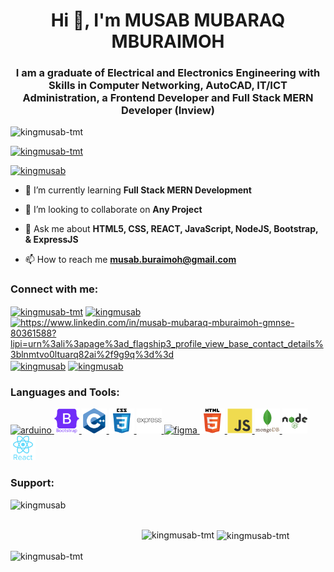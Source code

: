 <h1 align="center">Hi 👋, I'm MUSAB MUBARAQ MBURAIMOH</h1>
<h3 align="center">I am a graduate of Electrical and Electronics Engineering with Skills in Computer Networking, AutoCAD, IT/ICT Administration, a Frontend Developer and Full Stack MERN Developer (Inview)</h3>

<p align="left"> <img src="https://komarev.com/ghpvc/?username=kingmusab-tmt&label=Profile%20views&color=0e75b6&style=flat" alt="kingmusab-tmt" /> </p>

<p align="left"> <a href="https://github.com/ryo-ma/github-profile-trophy"><img src="https://github-profile-trophy.vercel.app/?username=kingmusab-tmt" alt="kingmusab-tmt" /></a> </p>

<p align="left"> <a href="https://twitter.com/kingmusab" target="blank"><img src="https://img.shields.io/twitter/follow/kingmusab?logo=twitter&style=for-the-badge" alt="kingmusab" /></a> </p>

- 🌱 I’m currently learning **Full Stack MERN Development**

- 👯 I’m looking to collaborate on **Any Project**

- 💬 Ask me about **HTML5, CSS, REACT, JavaScript, NodeJS, Bootstrap, & ExpressJS**

- 📫 How to reach me **musab.buraimoh@gmail.com**

<h3 align="left">Connect with me:</h3>
<p align="left">
<a href="https://codepen.io/kingmusab-tmt" target="blank"><img align="center" src="https://raw.githubusercontent.com/rahuldkjain/github-profile-readme-generator/master/src/images/icons/Social/codepen.svg" alt="kingmusab-tmt" height="30" width="40" /></a>
<a href="https://twitter.com/kingmusab" target="blank"><img align="center" src="https://raw.githubusercontent.com/rahuldkjain/github-profile-readme-generator/master/src/images/icons/Social/twitter.svg" alt="kingmusab" height="30" width="40" /></a>
<a href="https://linkedin.com/in/https://www.linkedin.com/in/musab-mubaraq-mburaimoh-gmnse-80361588?lipi=urn%3ali%3apage%3ad_flagship3_profile_view_base_contact_details%3blnmtvo0ltuarq82ai%2f9g9q%3d%3d" target="blank"><img align="center" src="https://raw.githubusercontent.com/rahuldkjain/github-profile-readme-generator/master/src/images/icons/Social/linked-in-alt.svg" alt="https://www.linkedin.com/in/musab-mubaraq-mburaimoh-gmnse-80361588?lipi=urn%3ali%3apage%3ad_flagship3_profile_view_base_contact_details%3blnmtvo0ltuarq82ai%2f9g9q%3d%3d" height="30" width="40" /></a>
<a href="https://www.hackerrank.com/kingmusab" target="blank"><img align="center" src="https://raw.githubusercontent.com/rahuldkjain/github-profile-readme-generator/master/src/images/icons/Social/hackerrank.svg" alt="kingmusab" height="30" width="40" /></a>
<a href="https://www.leetcode.com/kingmusab" target="blank"><img align="center" src="https://raw.githubusercontent.com/rahuldkjain/github-profile-readme-generator/master/src/images/icons/Social/leet-code.svg" alt="kingmusab" height="30" width="40" /></a>
</p>

<h3 align="left">Languages and Tools:</h3>
<p align="left"> <a href="https://www.arduino.cc/" target="_blank" rel="noreferrer"> <img src="https://cdn.worldvectorlogo.com/logos/arduino-1.svg" alt="arduino" width="40" height="40"/> </a> <a href="https://getbootstrap.com" target="_blank" rel="noreferrer"> <img src="https://raw.githubusercontent.com/devicons/devicon/master/icons/bootstrap/bootstrap-plain-wordmark.svg" alt="bootstrap" width="40" height="40"/> </a> <a href="https://www.w3schools.com/cpp/" target="_blank" rel="noreferrer"> <img src="https://raw.githubusercontent.com/devicons/devicon/master/icons/cplusplus/cplusplus-original.svg" alt="cplusplus" width="40" height="40"/> </a> <a href="https://www.w3schools.com/css/" target="_blank" rel="noreferrer"> <img src="https://raw.githubusercontent.com/devicons/devicon/master/icons/css3/css3-original-wordmark.svg" alt="css3" width="40" height="40"/> </a> <a href="https://expressjs.com" target="_blank" rel="noreferrer"> <img src="https://raw.githubusercontent.com/devicons/devicon/master/icons/express/express-original-wordmark.svg" alt="express" width="40" height="40"/> </a> <a href="https://www.figma.com/" target="_blank" rel="noreferrer"> <img src="https://www.vectorlogo.zone/logos/figma/figma-icon.svg" alt="figma" width="40" height="40"/> </a> <a href="https://www.w3.org/html/" target="_blank" rel="noreferrer"> <img src="https://raw.githubusercontent.com/devicons/devicon/master/icons/html5/html5-original-wordmark.svg" alt="html5" width="40" height="40"/> </a> <a href="https://developer.mozilla.org/en-US/docs/Web/JavaScript" target="_blank" rel="noreferrer"> <img src="https://raw.githubusercontent.com/devicons/devicon/master/icons/javascript/javascript-original.svg" alt="javascript" width="40" height="40"/> </a> <a href="https://www.mongodb.com/" target="_blank" rel="noreferrer"> <img src="https://raw.githubusercontent.com/devicons/devicon/master/icons/mongodb/mongodb-original-wordmark.svg" alt="mongodb" width="40" height="40"/> </a> <a href="https://nodejs.org" target="_blank" rel="noreferrer"> <img src="https://raw.githubusercontent.com/devicons/devicon/master/icons/nodejs/nodejs-original-wordmark.svg" alt="nodejs" width="40" height="40"/> </a> <a href="https://reactjs.org/" target="_blank" rel="noreferrer"> <img src="https://raw.githubusercontent.com/devicons/devicon/master/icons/react/react-original-wordmark.svg" alt="react" width="40" height="40"/> </a> </p>

<h3 align="left">Support:</h3>
<p><a href="https://www.buymeacoffee.com/kingmusab"> <img align="left" src="https://cdn.buymeacoffee.com/buttons/v2/default-yellow.png" height="50" width="210" alt="kingmusab" /></a></p><br><br>

<p><img align="left" src="https://github-readme-stats.vercel.app/api/top-langs?username=kingmusab-tmt&show_icons=true&locale=en&layout=compact" alt="kingmusab-tmt" /></p>

<p>&nbsp;<img align="center" src="https://github-readme-stats.vercel.app/api?username=kingmusab-tmt&show_icons=true&locale=en" alt="kingmusab-tmt" /></p>

<p><img align="center" src="https://github-readme-streak-stats.herokuapp.com/?user=kingmusab-tmt&" alt="kingmusab-tmt" /></p>
